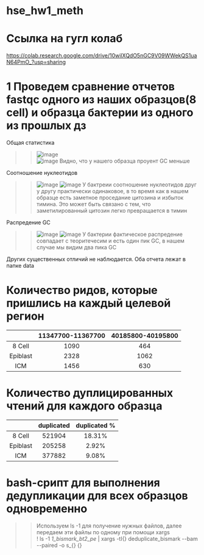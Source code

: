 # hse_hw1_meth

# Ссылка на гугл колаб
https://colab.research.google.com/drive/10wilXQdO5nGC9V09WWekQS1uaN64PmO_?usp=sharing

# 1 Проведем сравнение отчетов fastqc одного из наших образцов(8 cell) и образца бактерии из одного из прошлых дз  

Общая статистика
>> ![image](https://user-images.githubusercontent.com/65420132/154361139-f3467508-ce3f-4ce7-910d-3f81164afa0d.png)  
>> ![image](https://user-images.githubusercontent.com/65420132/154361306-af7ce620-bfeb-4af4-bc51-4b00e08a61fb.png)
>> Видно, что у нашего образца проуент GC меньше  

Соотношение нуклеотидов
>> ![image](https://user-images.githubusercontent.com/65420132/154363457-a0001a4a-36eb-4059-829a-cd0ee298e5d9.png)
>>![image](https://user-images.githubusercontent.com/65420132/154363481-23cd928f-43d6-44ac-bd05-60297714cc43.png)
>> У бактреии соотношение нуклеотидов друг у другу практически одинаковое, в то время как в нашем образце есть заметное проседание цитозина и избыток тимина. Это может быть связано с тем, что заметилированный цитозин легко превращается в тимин

Распредение GC
>> ![image](https://user-images.githubusercontent.com/65420132/154363873-f39618fb-460f-4b12-a29e-722fb41d6cce.png)
>> ![image](https://user-images.githubusercontent.com/65420132/154363849-3ad64712-c64f-47f4-a385-60d2a105c9db.png)
>> У бактерии фактическое распредение совпадает с теоритечесим и есть один пик GC, в нашем случае мы видим два пика GC

Других существенных отличий не наблюдается. Оба отчета лежат в папке data

# Количество ридов, которые пришлись на каждый целевой регион  

|  | 11347700-11367700 | 40185800-40195800 |
| :---: | :---: | :---: |
| 8 Cell | 1090 | 464 |
| Epiblast | 2328 | 1062 |
| ICM | 1456 | 630 |

# Количество дуплицированных чтений для каждого образца  

|  | duplicated | duplicated % |
| :---: | :---: | :---: |
| 8 Cell | 521904 | 18.31% |
| Epiblast | 205258| 2.92% |
| ICM | 377882 | 9.08% |

# bash-срипт для выполнения дедупликации для всех образцов одновременно
>> Используем ls -1 для получение нужных файлов, далее передаем эти файлы по одному при помощи xargs  
>> ! ls -1 *1_bismark_bt2_pe* | xargs -tI{} deduplicate_bismark  --bam  --paired -o s_{} {}
